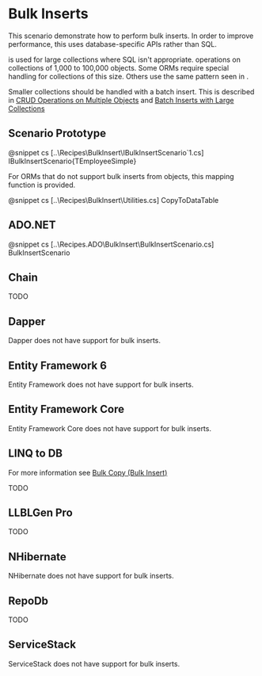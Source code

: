 ﻿# Bulk Inserts

This scenario demonstrate how to perform bulk inserts. In order to improve performance, this uses database-specific APIs rather than SQL. 

is used for large collections where SQL isn't appropriate.  operations on collections of 1,000 to 100,000 objects. Some ORMs require special handling for collections of this size. Others use the same pattern seen in .

Smaller collections should be handled with a batch insert. This is described in [CRUD Operations on Multiple Objects](MultipleCrud.htm) and [Batch Inserts with Large Collections](LargeBatch.htm)

## Scenario Prototype

@snippet cs [..\Recipes\BulkInsert\IBulkInsertScenario`1.cs] IBulkInsertScenario{TEmployeeSimple}

For ORMs that do not support bulk inserts from objects, this mapping function is provided.

@snippet cs [..\Recipes\BulkInsert\Utilities.cs] CopyToDataTable

## ADO.NET

@snippet cs [..\Recipes.ADO\BulkInsert\BulkInsertScenario.cs] BulkInsertScenario

## Chain

TODO

## Dapper

Dapper does not have support for bulk inserts.

## Entity Framework 6

Entity Framework does not have support for bulk inserts.

## Entity Framework Core

Entity Framework Core does not have support for bulk inserts.

## LINQ to DB

For more information see [Bulk Copy (Bulk Insert)](https://linq2db.github.io/articles/sql/Bulk-Copy.html)

TODO

## LLBLGen Pro 

TODO

## NHibernate

NHibernate does not have support for bulk inserts.

## RepoDb

TODO

## ServiceStack

ServiceStack does not have support for bulk inserts.
